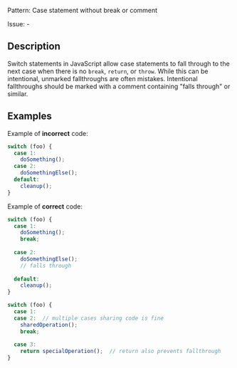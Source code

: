 Pattern: Case statement without break or comment

Issue: -

## Description

Switch statements in JavaScript allow case statements to fall through to the next case when there is no `break`, `return`, or `throw`. While this can be intentional, unmarked fallthroughs are often mistakes. Intentional fallthroughs should be marked with a comment containing "falls through" or similar.

## Examples

Example of **incorrect** code:
```javascript
switch (foo) {
  case 1:
    doSomething();
  case 2:
    doSomethingElse();
  default:
    cleanup();
}
```

Example of **correct** code:
```javascript
switch (foo) {
  case 1:
    doSomething();
    break;
  
  case 2:
    doSomethingElse();
    // falls through
    
  default:
    cleanup();
}

switch (foo) {
  case 1:
  case 2:  // multiple cases sharing code is fine
    sharedOperation();
    break;
    
  case 3:
    return specialOperation();  // return also prevents fallthrough
}
```